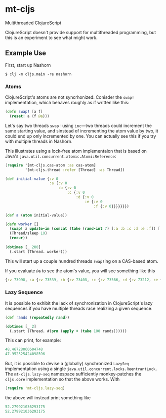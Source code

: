 # mt-cljs

Multithreaded ClojureScript

ClojureScript doesn't provide support for multithreaded programming, but this is an experiment to see what might work.

## Example Use

First, start up Nashorn

```shell
$ clj -m cljs.main -re nashorn
```

### Atoms

ClojureScript's atoms are not syncrhonized. Conisder the `swap!` implementation, which behaves roughly as if written like this:

```clojure
(defn swap! [a f]
  (reset! a (f @a)))
```

Let's say two threads `swap!` using `inc`—two threads could increment the same starting value, and sinstead of incrementing 
the atom value by two, it could end up only incremented by one. You can actually see this if you try with multiple threads
in Nashorn.

This illustrates using a lock-free atom implementaion that is based on Java's 
`java.util.concurrent.atomic.AtomicReference`:


```clojure
(require '[mt-cljs.cas-atom :as cas-atom]
         '[mt-cljs.thread :refer [Thread] :as Thread])

(def initial-value {:v 0
                    :a {:v 0
                        :b {:v 0
                            :c {:v 0
                                :d {:v 0
                                    :e {:v 0
                                        :f {:v 0}}}}}}})

(def a (atom initial-value))

(defn worker []
  (swap! a update-in (concat (take (rand-int 7) [:a :b :c :d :e :f]) [:v]) inc)
  (Thread/sleep 10)
  (recur))
  
(dotimes [_ 200]
  (.start (Thread. worker)))
```

This will start up a couple hundred threads `swap!`ing on a CAS-based atom.

If you evaluate `@a` to see the atom's value, you will see something like this

```clojure
{:v 73998, :a {:v 73539, :b {:v 73408, :c {:v 73566, :d {:v 73212, :e {:v 73474, :f {:v 73427}}}}}}}
```

### Lazy Sequence

It is possible to exhibit the lack of synchronization in ClojureScript's lazy sequences 
if you have multiple threads race realizing a given sequence:

```clojure
(def rands (repeatedly rand))

(dotimes [_ 2] 
  (.start (Thread. #(prn (apply + (take 100 rands))))))
```

This can print, for example:

```clojure
48.46728060604748
47.952525424098596
```

But, it is possible to devise a (globally) synchronized `LazySeq` implementation using 
a single `java.util.concurrent.locks.ReentrantLock`. The `mt-cljs.lazy-seq` namespace sufficiently
monkey-patches the `cljs.core` implementation so that the above works. With

```clojure
(require 'mt-cljs.lazy-seq)
```

the above will instead print something like 

```clojure
52.279921036293175
52.279921036293175
```